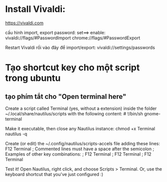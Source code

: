 # Install Vivaldi:
https://vivaldi.com

cấu hình import, export password:
set==> enable:
vivaldi://flags/#PasswordImport
chrome://flags/#PasswordExport

Restart Vivaldi rồi vào đây để import/export:
vivaldi://settings/passwords

# Tạo shortcut key cho một script trong ubuntu
## tạo phím tắt cho "Open terminal here"
Create a script called Terminal (yes, without a extension) inside the folder ~/.local/share/nautilus/scripts with the following content:
    # !/bin/sh
    gnome-terminal

Make it executable, then close any Nautilus instance:
    chmod +x Terminal
    nautilus -q
    
Create (or edit) the ~/.config/nautilus/scripts-accels file adding these lines:
    F12 Terminal
    ; Commented lines must have a space after the semicolon
    ; Examples of other key combinations:
    ; <Control>F12 Terminal
    ; <Alt>F12 Terminal
    ; <Shift>F12 Terminal

Test it! Open Nautilus, right click, and choose Scripts > Terminal. Or, use the keyboard shortcut that you've just configured :)

